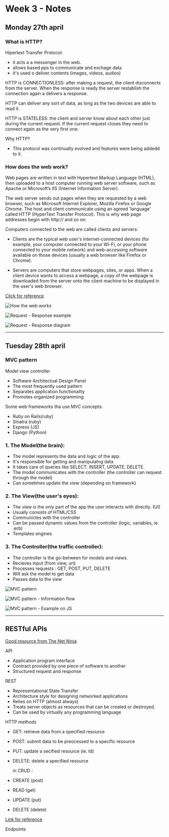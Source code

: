  # Week 3 - Notes

## Monday 27th april 

### What is HTTP?

Hipertext Transfer Protocol: 
* it acts a a messenger in the web.
* allows based pps to communicate and exchage data
* it's used o deliver contents (images, videos, audios)

HTTP is CONNECTIONLESS: after making a request, the client disconnects from the server. When the response is ready the server restablish the connection again a delivers a response.

HTTP can deliver any sort of data, as long as the two devices are able to read it. 

HTTP is STATELESS: the client and server know about each other just during the current request. If the current request closes they need to connect again as the very first one. 


Why HTTP?
* This protocol was continually evolved and features were being addedd to it. 



### How does the web work?

Web pages are written in text with Hypertext Markup Language (HTML), then uploaded to a host computer running web server software, such as Apache or Microsoft’s IIS (Internet Information Server).

The web server sends out pages when they are requested by a web browser, such as Microsoft Internet Explorer, Mozilla Firefox or Google Chrome. The host and client communicate using an agreed ’language’ called HTTP (HyperText Transfer Protocol). This is why web page addresses begin with http:// and so on.

Computers connected to the web are called clients and servers: 

* Clients are the typical web user's internet-connected devices (for example, your computer connected to your Wi-Fi, or your phone connected to your mobile network) and web-accessing software available on those devices (usually a web browser like Firefox or Chrome).

* Servers are computers that store webpages, sites, or apps. When a client device wants to access a webpage, a copy of the webpage is downloaded from the server onto the client machine to be displayed in the user's web browser.

[Click for reference](https://developer.mozilla.org/en-US/docs/Learn/Getting_started_with_the_web/How_the_Web_works)


![How the web works](https://github.com/pauladarias/My_Portfolio/blob/master/images/week-3/How%20web%20works.jpg)

![Request - Response example ](https://github.com/pauladarias/My_Portfolio/blob/master/images/week-3/Request-response%20example.jpg)

![Request - Response diagram ](https://github.com/pauladarias/My_Portfolio/blob/master/images/week-3/request-response.jpg)



---


## Tuesday 28th april 

### MVC pattern

Model view controller

* Software Architectual Design Panel 
* The most frequently used pattern
* Separates application functionality 
* Promotes organized programming 

Some web frameworks tha use MVC concepts: 
- Ruby on Rails(ruby)
- Sinatra (ruby)
- Express (JS)
- Django (Python)

### 1. The Model(the brain):
- The model represents the data and logic of the app.
- It's responsible for getting and manipulatng data
- It takes care of queries like SELECT. INSERT, UPDATE, DELETE.
- The model communicates with the controller (the controller can request through the model)
- Can sometimes update the view (depending on framework)

### 2. The View(the user's eyes):
- The view is the only part of the app the user interacts with directly. (UI)
- Usually consists of HTML/CSS
- Communictes with the controller
- Can be passed dynamic values from the controller (logic, variables, ie. .erb)
- Templates engines 

### 3. The Controller(the traffic controller):
- The controller is the go-between for models and views.
- Recieves input (from view, url)
- Processes requests : GET, POST, PUT, DELETE
- Will ask the model to get data
- Passes data to the view


![MVC pattern](https://github.com/pauladarias/My_Portfolio/blob/master/images/week-3/MVC.jpg)

![MVC pattern - Information flow](https://github.com/pauladarias/My_Portfolio/blob/master/images/week-3/MVC%20-%20Information%20flow.png)

![MVC pattern - Example on JS](https://github.com/pauladarias/My_Portfolio/blob/master/images/week-3/MVC%20example%20code.png)

---

## RESTful APIs
[Good resource from The Net Ninja](https://www.youtube.com/watch?v=BRdcRFvuqsE&list=PL4cUxeGkcC9jBcybHMTIia56aV21o2cZ8&index=1)

API
- Application program interface
- Contract provided by one piece of software to another
- Structured request and response


REST
- Representational State Transfer
- Architecture style for designing networked applications
- Relies on HTTP (almost always)
- Treats server objects as resources that can be created or destroyed.
- Can be used by virtually any programming language

HTTP methods 

- GET: retrieve data from a specified resource
- POST: submit data to be preocessed to a specific resource
- PUT: update a secified resource (ie. Id)
- DELETE: delete a specified resource

  in CRUD :

- CREATE (post)
- READ (get)
- UPDATE (put)
- DELETE (delete)

[Link for reference](https://mlsdev.com/blog/81-a-beginner-s-tutorial-for-understanding-restful-api)


Endpoints
